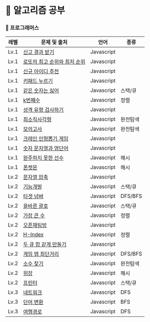 # 🎈 알고리즘 공부

### 📒 프로그래머스

| 레벨 | 문제 및 출처                                                                                    | 언어       | 종류     |
| ---- | ----------------------------------------------------------------------------------------------- | ---------- | -------- |
| Lv.1 | [신고 결과 받기](https://school.programmers.co.kr/learn/courses/30/lessons/92334)               | Javascript |          |
| Lv.1 | [로또의 최고 순위와 최저 순위](https://school.programmers.co.kr/learn/courses/30/lessons/77484) | Javascript |          |
| Lv.1 | [신규 아이디 추천](https://school.programmers.co.kr/learn/courses/30/lessons/72410)             | Javascript |          |
| Lv.1 | [키패드 누르기](https://school.programmers.co.kr/learn/courses/30/lessons/67256)                | Javascript |          |
| Lv.1 | [같은 숫자는 싫어](https://school.programmers.co.kr/learn/courses/30/lessons/12906)             | Javascript | 스택/큐  |
| Lv.1 | [k번째수](https://school.programmers.co.kr/learn/courses/30/lessons/118666)                     | Javascript | 정렬     |
| Lv.1 | [성격 유형 검사하기](https://school.programmers.co.kr/learn/courses/30/lessons/42748)           | Javascript |          |
| Lv.1 | [최소직사각형](https://school.programmers.co.kr/learn/courses/30/lessons/86491)                 | Javascript | 완전탐색 |
| Lv.1 | [모의고사](https://school.programmers.co.kr/learn/courses/30/lessons/42840)                     | Javascript | 완전탐색 |
| Lv.1 | [크레인 인형뽑기 게임](https://school.programmers.co.kr/learn/courses/30/lessons/64061)         | Javascript |          |
| Lv.1 | [숫자 문자열과 영단어](https://school.programmers.co.kr/learn/courses/30/lessons/81301)         | Javascript |          |
| Lv.1 | [완주하지 못한 선수](https://school.programmers.co.kr/learn/courses/30/lessons/42576)           | Javascript | 해시     |
| Lv.1 | [폰켓몬](https://school.programmers.co.kr/learn/courses/30/lessons/1845)                        | Javascript | 해시     |
| Lv.2 | [문자열 압축](https://school.programmers.co.kr/learn/courses/30/lessons/60057)                  | Javascript |          |
| Lv.2 | [기능개발](https://school.programmers.co.kr/learn/courses/30/lessons/42586)                     | Javascript | 스택/큐  |
| Lv.2 | [타겟 넘버](https://school.programmers.co.kr/learn/courses/30/lessons/43165)                    | Javascript | DFS/BFS  |
| Lv.2 | [올바른 괄호](https://school.programmers.co.kr/learn/courses/30/lessons/12909)                  | Javascript | 스택/큐  |
| Lv.2 | [가장 큰 수](https://school.programmers.co.kr/learn/courses/30/lessons/42746)                   | Javascript | 정렬     |
| Lv.2 | [오픈채팅방](https://school.programmers.co.kr/learn/courses/30/lessons/42888)                   | Javascript |          |
| Lv.2 | [H-Index](https://school.programmers.co.kr/learn/courses/30/lessons/42747)                      | Javascript | 정렬     |
| Lv.2 | [두 큐 합 같게 만들기](https://school.programmers.co.kr/learn/courses/30/lessons/118667)        | Javascript |          |
| Lv.2 | [게임 맵 최단거리](https://school.programmers.co.kr/learn/courses/30/lessons/1844)              | Javascript | DFS/BFS  |
| Lv.2 | [소수 찾기](https://school.programmers.co.kr/learn/courses/30/lessons/42839)                    | Javascript | 완전탐색 |
| Lv.2 | [위장](https://school.programmers.co.kr/learn/courses/30/lessons/42578)                         | Javascript | 해시     |
| Lv.2 | [프린터](https://school.programmers.co.kr/learn/courses/30/lessons/42587)                       | Javascript | 스택/큐  |
| Lv.3 | [네트워크](https://school.programmers.co.kr/learn/courses/30/lessons/43162)                     | Javascript | DFS      |
| Lv.3 | [단어 변환](https://school.programmers.co.kr/learn/courses/30/lessons/43163)                    | Javascript | BFS      |
| Lv.3 | [여행경로](https://school.programmers.co.kr/learn/courses/30/lessons/43164)                     | Javascript | DFS      |
